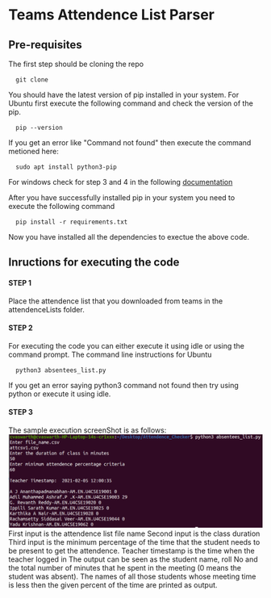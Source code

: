 # Teams Attendence List Parser
## Pre-requisites
The first step should be cloning the repo
```
  git clone 
```
You should have the latest version of pip installed in your system.
For Ubuntu first execute the following command and check the version of the pip.
``` 
  pip --version
```
If you get an error like "Command not found" then execute the command metioned here:
```
  sudo apt install python3-pip
```
For windows check for step 3 and 4 in the following [documentation](https://www.liquidweb.com/kb/install-pip-windows/)

After you have successfully installed pip in your system you need to execute the following command
```
  pip install -r requirements.txt
```
Now you have installed all the dependencies to exectue the above code.

## Inructions for executing the code
#### STEP 1
Place the attendence list that you downloaded from teams in the attendenceLists folder.
#### STEP 2
For executing the code you can either execute it using idle or using the command prompt.
The command line instructions for Ubuntu
```
  python3 absentees_list.py
```
If you get an error saying python3 command not found then try using python or execute it using idle.
#### STEP 3
The sample execution screenShot is as follows:
![Screenshot](Screenshots/execution_output.png)
First input is the attendence list file name
Second input is the class duration
Third input is the minimum percentage of the time that the student needs to be present to get the attendence.
Teacher timestamp is the time when the teacher logged in
The output can be seen as the student name, roll No and the total number of minutes that he spent in the meeting (0 means the student was absent). The names of all those students whose meeting time is less then the given percent of the time are printed as output.




